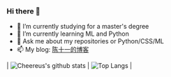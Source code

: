 ### Hi there 👋

<!--
**Cheereus/Cheereus** is a ✨ _special_ ✨ repository because its `README.md` (this file) appears on your GitHub profile.

Here are some ideas to get you started:
-->

- 🔭 I’m currently studying for a master's degree
- 🌱 I’m currently learning ML and Python
- 💬 Ask me about my repositories or Python/CSS/ML
- 📫 My blog: [陈十一的博客](https://www.cheereus.com)

| ![Cheereus's github stats](https://github-readme-stats.vercel.app/api?username=Cheereus&show_icons=true&theme=onedark) | ![Top Langs](https://github-readme-stats.vercel.app/api/top-langs/?username=Cheereus) |

<!--
Education and Work Experience
Skills

- HTML&CSS :star::star::star::star:
- Javascript :star::star::star:
- Python :star::star:
- C++ :star:
- 2019.9 - 2022.6 : Wuhan Institute of Technology, Master Degree in Computer Application Technology
- 2016.7 - 2019.7 : Hefei Weimao Network Technology Co., Ltd. Front-end development engineer
- 2011.9 - 2016.6 : Tongji University, Bachelor Degree in Biotechnology
-->

